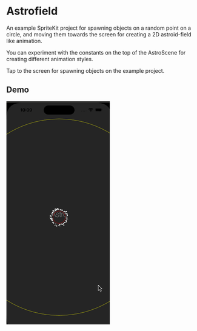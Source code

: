 Astrofield
===

An example SpriteKit project for spawning objects on a random point on a circle, and moving them towards the screen for creating a 2D astroid-field like animation.  

You can experiment with the constants on the top of the AstroScene for creating different animation styles. 

Tap to the screen for spawning objects on the example project. 

Demo
---

![alt tag](./astro.gif)

